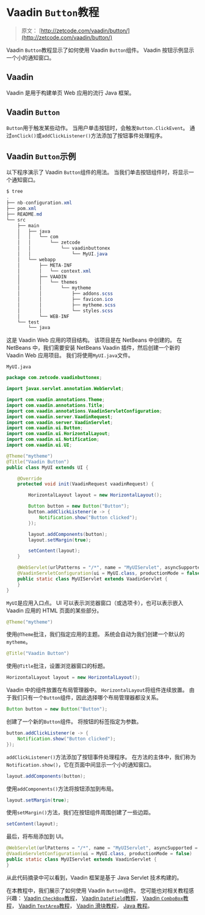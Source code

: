 # Vaadin `Button`教程

> 原文： [http://zetcode.com/vaadin/button/](http://zetcode.com/vaadin/button/)

Vaadin `Button`教程显示了如何使用 Vaadin `Button`组件。 Vaadin 按钮示例显示一个小的通知窗口。

## Vaadin

Vaadin 是用于构建单页 Web 应用的流行 Java 框架。

## Vaadin `Button`

`Button`用于触发某些动作。 当用户单击按钮时，会触发`Button.ClickEvent`。 通过`onClick()`或`addClickListener()`方法添加了按钮事件处理程序。

## Vaadin `Button`示例

以下程序演示了 Vaadin `Button`组件的用法。 当我们单击按钮组件时，将显示一个通知窗口。

```java
$ tree
.
├── nb-configuration.xml
├── pom.xml
├── README.md
└── src
    ├── main
    │   ├── java
    │   │   └── com
    │   │       └── zetcode
    │   │           └── vaadinbuttonex
    │   │               └── MyUI.java
    │   └── webapp
    │       ├── META-INF
    │       │   └── context.xml
    │       ├── VAADIN
    │       │   └── themes
    │       │       └── mytheme
    │       │           ├── addons.scss
    │       │           ├── favicon.ico
    │       │           ├── mytheme.scss
    │       │           └── styles.scss
    │       └── WEB-INF
    └── test
        └── java

```

这是 Vaadin Web 应用的项目结构。 该项目是在 NetBeans 中创建的。 在 NetBeans 中，我们需要安装 NetBeans Vaadin 插件，然后创建一个新的 Vaadin Web 应用项目。 我们将使用`MyUI.java`文件。

`MyUI.java`

```java
package com.zetcode.vaadinbuttonex;

import javax.servlet.annotation.WebServlet;

import com.vaadin.annotations.Theme;
import com.vaadin.annotations.Title;
import com.vaadin.annotations.VaadinServletConfiguration;
import com.vaadin.server.VaadinRequest;
import com.vaadin.server.VaadinServlet;
import com.vaadin.ui.Button;
import com.vaadin.ui.HorizontalLayout;
import com.vaadin.ui.Notification;
import com.vaadin.ui.UI;

@Theme("mytheme")
@Title("Vaadin Button")
public class MyUI extends UI {

    @Override
    protected void init(VaadinRequest vaadinRequest) {

        HorizontalLayout layout = new HorizontalLayout();

        Button button = new Button("Button");
        button.addClickListener(e -> {
            Notification.show("Button clicked");
        });

        layout.addComponents(button);
        layout.setMargin(true);

        setContent(layout);
    }

    @WebServlet(urlPatterns = "/*", name = "MyUIServlet", asyncSupported = true)
    @VaadinServletConfiguration(ui = MyUI.class, productionMode = false)
    public static class MyUIServlet extends VaadinServlet {
    }
}

```

`MyUI`是应用入口点。 UI 可以表示浏览器窗口（或选项卡），也可以表示嵌入 Vaadin 应用的 HTML 页面的某些部分。

```java
@Theme("mytheme")

```

使用`@Theme`批注，我们指定应用的主题。 系统会自动为我们创建一个默认的`mytheme`。

```java
@Title("Vaadin Button")

```

使用`@Title`批注，设置浏览器窗口的标题。

```java
HorizontalLayout layout = new HorizontalLayout();

```

Vaadin 中的组件放置在布局管理器中。 `HorizontalLayout`将组件连续放置。 由于我们只有一个`Button`组件，因此选择哪个布局管理器都没关系。

```java
Button button = new Button("Button");

```

创建了一个新的`Button`组件。 将按钮的标签指定为参数。

```java
button.addClickListener(e -> {
    Notification.show("Button clicked");
});

```

`addClickListener()`方法添加了按钮事件处理程序。 在方法的主体中，我们称为`Notification.show()`，它在页面中间显示一个小的通知窗口。

```java
layout.addComponents(button);

```

使用`addComponents()`方法将按钮添加到布局。

```java
layout.setMargin(true);

```

使用`setMargin()`方法，我们在按钮组件周围创建了一些边距。

```java
setContent(layout);

```

最后，将布局添加到 UI。

```java
@WebServlet(urlPatterns = "/*", name = "MyUIServlet", asyncSupported = true)
@VaadinServletConfiguration(ui = MyUI.class, productionMode = false)
public static class MyUIServlet extends VaadinServlet {
}

```

从此代码摘录中可以看到，Vaadin 框架是基于 Java Servlet 技术构建的。

在本教程中，我们展示了如何使用 Vaadin `Button`组件。 您可能也对相关教程感兴趣： [Vaadin `CheckBox`教程](/vaadin/checkbox/)， [Vaadin `DateField`教程](/vaadin/datefield/)， [Vaadin `ComboBox`教程](/vaadin/combobox/)， [Vaadin `TextArea`教程](/vaadin/textarea/)， [Vaadin 滑块教程](/vaadin/slider/)， [Java 教程](/lang/java/)。
